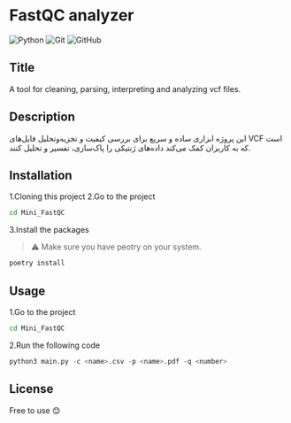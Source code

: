 # FastQC analyzer
![Python](https://img.shields.io/badge/python-3670A0?style=for-the-badge&logo=python&logoColor=ffdd54)
![Git](https://img.shields.io/badge/git-%23F05033.svg?style=for-the-badge&logo=git&logoColor=white)
![GitHub](https://img.shields.io/badge/github-%23121011.svg?style=for-the-badge&logo=github&logoColor=white)

## Title 
A tool for cleaning, parsing, interpreting and analyzing vcf files.

## Description
این پروژه ابزاری ساده و سریع برای بررسی کیفیت و تجزیه‌وتحلیل فایل‌های VCF است که به کاربران کمک می‌کند داده‌های ژنتیکی را پاک‌سازی، تفسیر و تحلیل کنند.

## Installation 
1.Cloning this project
2.Go to the project
```bash
cd Mini_FastQC
```
3.Install the packages
>⚠️ Make sure you have peotry on your system.
```python
poetry install
```

## Usage
1.Go to the project
```bash
cd Mini_FastQC
```
2.Run the following code
```python
python3 main.py -c <name>.csv -p <name>.pdf -q <number>
```

## License
Free to use 😊

